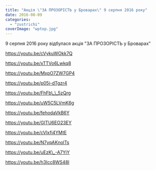 ```yaml
---
title: "Акція \"ЗА ПРОЗОРІСТЬ у Броварах\" 9 серпня 2016 року"
date: 2016-08-09
categories: 
  - "zustrichi"
coverImage: "wptop.jpg"
---
```


9 серпня 2016 року відбулася акція "ЗА ПРОЗОРІСТЬ у Броварах"

<!--more-->

https://youtu.be/cVykuWOkk7Q

https://youtu.be/xTTVo6Lwkq8

https://youtu.be/MxpO7ZW7GP4

https://youtu.be/p05j-dTgzr4

https://youtu.be/FhFb\_\_5zQrg

https://youtu.be/uW5C5LVmK6g

https://youtu.be/fehodaVkB6Y

https://youtu.be/GITU6EO23EY

https://youtu.be/cVlxfi4YMtE

https://youtu.be/N7yqAKnolTs

https://youtu.be/uEzK\_-A7YiY

https://youtu.be/h3Icc8WS48I
